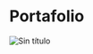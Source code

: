 # Portafolio
![Sin título](https://user-images.githubusercontent.com/103391543/232252268-78f9fb0a-6ec4-4eb3-87ca-faf3a896a8d3.png)
